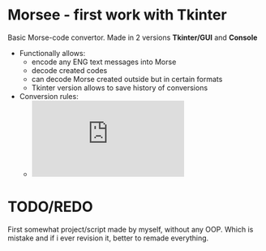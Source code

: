 # Morsee - first work with Tkinter

Basic Morse-code convertor.
Made in 2 versions **Tkinter/GUI** and **Console**
 - Functionally allows:
   - encode any ENG text messages into Morse
   - decode created codes
   - can decode Morse created outside but in certain formats
   - Tkinter version allows to save history of conversions
 - Conversion rules:
   - ![International Morse Code](https://github.com/Massprod/Morsee/blob/master/R-REC-M.1677-1-200910(morse_international_standard).pdf)

# TODO/REDO
First somewhat project/script made by myself, without any OOP.
Which is mistake and if i ever revision it, better to remade everything.
